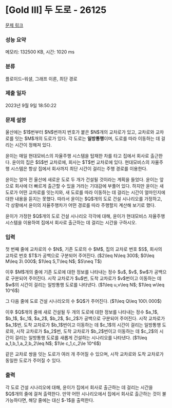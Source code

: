 # [Gold III] 두 도로 - 26125 

[문제 링크](https://www.acmicpc.net/problem/26125) 

### 성능 요약

메모리: 132500 KB, 시간: 1020 ms

### 분류

플로이드–워셜, 그래프 이론, 최단 경로

### 제출 일자

2023년 9월 9일 18:50:22

### 문제 설명

<p>울산에는 $1$번부터 $N$번까지 번호가 붙은 $N$개의 교차로가 있고, 교차로와 교차로를 잇는 $M$개의 도로가 있다. 각 도로는 <strong>일방통행</strong>이며, 도로를 따라 이동하는 데 걸리는 시간이 정해져 있다.</p>

<p>윤이는 매일 현대모비스의 자율주행 시스템을 탑재한 차를 타고 집에서 회사로 출근한다. 윤이의 집은 $S$번 교차로에, 회사는 $T$번 교차로에 있다. 현대모비스의 자율주행 시스템은 항상 집에서 회사까지 최단 시간이 걸리는 주행 경로를 이용한다.</p>

<p>윤이는 얼마 전 울산에 새로운 도로 두 개가 건설될 것이라는 계획을 들었다. 윤이는 앞으로 회사에 더 빠르게 출근할 수 있을 거라는 기대감에 부풀어 있다. 하지만 윤이는 새 도로가 어떤 교차로를 잇는지와, 새 도로를 따라 이동하는 데 걸리는 시간이 얼마인지에 대한 내용을 듣지는 못했다. 따라서 윤이는 $Q$개의 도로 건설 시나리오를 가정하고, 각 상황에서 윤이의 자율주행차가 어떤 경로를 따라 주행할지 계산해 보기로 했다.</p>

<p>윤이가 가정한 $Q$개의 도로 건설 시나리오 각각에 대해, 윤이가 현대모비스 자율주행 시스템을 이용하여 집에서 회사로 출근하는 데 걸리는 시간을 구하시오.</p>

### 입력 

 <p>첫 번째 줄에 교차로의 수 $N$, 기존 도로의 수 $M$, 집의 교차로 번호 $S$, 회사의 교차로 번호 $T$가 공백으로 구분되어 주어진다. ($2\leq N\leq 300$; $0\leq M\leq 3\ 000$; $1\leq S,T\leq N$; $S\neq T$)</p>

<p>이후 $M$개의 줄에 기존 도로에 대한 정보를 나타내는 정수 $u$, $v$, $w$가 공백으로 구분되어 주어진다. 시작 교차로가 $u$번, 도착 교차로가 $v$번이고 이동하는 데 $w$의 시간이 걸리는 일방통행 도로를 나타낸다. ($1\leq u,v\leq N$; $1\leq w\leq 10^6$)</p>

<p>그 다음 줄에 도로 건설 시나리오의 수 $Q$가 주어진다. ($1\leq Q\leq 100\ 000$)</p>

<p>이후 $Q$개의 줄에 새로 건설될 두 개의 도로에 대한 정보를 나타내는 정수 $a_1$, $b_1$, $c_1$, $a_2$, $b_2$, $c_2$가 공백으로 구분되어 주어진다. 시작 교차로가 $a_1$번, 도착 교차로가 $b_1$번이고 이동하는 데 $c_1$의 시간이 걸리는 일방통행 도로와, 시작 교차로가 $a_2$번, 도착 교차로가 $b_2$번이고 이동하는 데 $c_2$의 시간이 걸리는 일방통행 도로를 새롭게 건설하는 시나리오를 나타낸다. ($1\leq a_1,b_1,a_2,b_2\leq N$; $1\le c_1,c_2\le 10^6$)</p>

<p>같은 교차로 쌍을 잇는 도로가 여러 개 주어질 수 있으며, 시작 교차로와 도착 교차로가 동일한 도로가 주어질 수 있다.</p>

### 출력 

 <p>각 도로 건설 시나리오에 대해, 윤이가 집에서 회사로 출근하는 데 걸리는 시간을 $Q$개의 줄에 걸쳐 출력한다. 만약 어떤 시나리오에서 집에서 회사로 출근하는 것이 불가능하다면, 해당 줄에는 대신 $-1$을 출력한다.</p>

